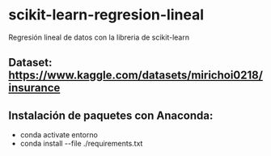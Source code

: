 # scikit-learn-regresion-lineal
Regresión lineal de datos con la libreria de scikit-learn

## Dataset: https://www.kaggle.com/datasets/mirichoi0218/insurance

## Instalación de paquetes con Anaconda:
* conda activate entorno
* conda install --file ./requirements.txt
